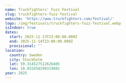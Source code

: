 ```yaml
---
name: Truckfighters' Fuzz Festival
slug: truckfighters-fuzz-festival
website: 'https://www.truckfighters.com/festival/'
logo: /img/festivals/truckfighters-fuzz-festival.webp
isIndoor: true
dates:
  start: 2025-11-13T23:00:00.000Z
  end: 2025-11-14T23:00:00.000Z
  provisional: ''
location:
  country: Sweden
  city: Stockholm
  lat: 59.314527512626405
  lon: 18.032458290319482
year: 2025
---
```


